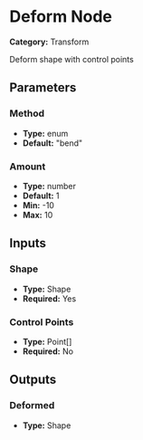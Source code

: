 
# Deform Node

**Category:** Transform

Deform shape with control points

## Parameters


### Method
- **Type:** enum
- **Default:** "bend"





### Amount
- **Type:** number
- **Default:** 1
- **Min:** -10
- **Max:** 10



## Inputs


### Shape
- **Type:** Shape
- **Required:** Yes



### Control Points
- **Type:** Point[]
- **Required:** No



## Outputs


### Deformed
- **Type:** Shape




